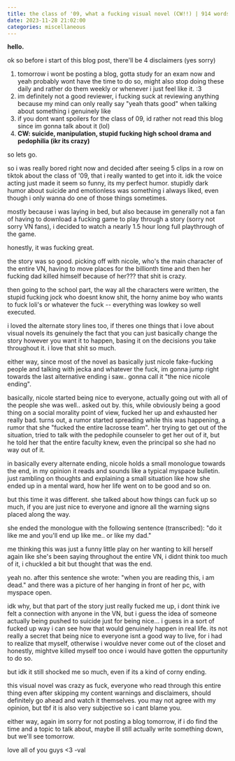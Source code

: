 ```yaml
---
title: the class of '09, what a fucking visual novel (CW!!) | 914 words
date: 2023-11-28 21:02:00
categories: miscellaneous
---
```


﻿**hello.**

ok so before i start of this blog post, there'll be 4 disclaimers (yes sorry)

1. tomorrow i wont be posting a blog, gotta study for an exam now and yeah probably wont have the time to do so, might also stop doing these daily and rather do them weekly or whenever i just feel like it. :3
2. im definitely not a good reviewer, i fucking suck at reviewing anything because my mind can only really say "yeah thats good" when talking about something i genuinely like
3. if you dont want spoilers for the class of 09, id rather not read this blog since im gonna talk about it (lol)
4. **CW: suicide, manipulation, stupid fucking high school drama and pedophilia (ikr its crazy)**

so lets go.









so i was really bored right now and decided after seeing 5 clips in a row on tiktok about the class of '09, that i really wanted to get into it. idk the voice acting just made it seem so funny, its my perfect humor. stupidly dark humor about suicide and emotionless was something i always liked, even though i only wanna do one of those things sometimes.

mostly because i was laying in bed, but also because im generally not a fan of having to download a fucking game to play through a story (sorry not sorry VN fans), i decided to watch a nearly 1.5 hour long full playthrough of the game.

honestly, it was fucking great.


the story was so good. picking off with nicole, who's the main character of the entire VN, having to move places for the billionth time and then her fucking dad killed himself because of her??? that shit is crazy.

then going to the school part, the way all the characters were written, the stupid fucking jock who doesnt know shit, the horny anime boy who wants to fuck loli's or whatever the fuck -- everything was lowkey so well executed.

i loved the alternate story lines too, if theres one things that i love about visual novels its genuinely the fact that you can just basically change the story however you want it to happen, basing it on the decisions you take throughout it. i love that shit so much.


either way, since most of the novel as basically just nicole fake-fucking people and talking with jecka and whatever the fuck, im gonna jump right towards the last alternative ending i saw.. gonna call it "the nice nicole ending".


basically, nicole started being nice to everyone, actually going out with all of the people she was well.. asked out by. this, while obviously being a good thing on a social morality point of view, fucked her up and exhausted her really bad.
turns out, a rumor started spreading while this was happening, a rumor that she "fucked the entire lacrosse team". her trying to get out of the situation, tried to talk with the pedophile counseler to get her out of it, but he told her that the entire faculty knew, even the principal so she had no way out of it.


in basically every alternate ending, nicole holds a small monologue towards the end, in my opinion it reads and sounds like a typical myspace bulletin. just rambling on thoughts and explaining a small situation like how she ended up in a mental ward, how her life went on to be good and so on.



but this time it was different. she talked about how things can fuck up so much, if you are just nice to everyone and ignore all the warning signs placed along the way.


she ended the monologue with the following sentence (transcribed):
"do it like me and you'll end up like me.. or like my dad."

me thinking this was just a funny little play on her wanting to kill herself again like she's been saying throughout the entire VN, i didnt think too much of it, i chuckled a bit but thought that was the end.


yeah no. after this sentence she wrote:
"when you are reading this, i am dead."
and there was a picture of her hanging in front of her pc, with myspace open.

idk why, but that part of the story just really fucked me up, i dont think ive felt a connection with anyone in the VN, but i guess the idea of someone actually being pushed to suicide just for being nice... i guess in a sort of fucked up way i can see how that would genuinely happen in real life.
its not really a secret that being nice to everyone isnt a good way to live, for i had to realize that myself, otherwise i wouldve never come out of the closet and honestly, mightve killed myself too once i would have gotten the oppurtunity to do so.

but idk it still shocked me so much, even if its a kind of corny ending.


this visual novel was crazy as fuck, everyone who read through this entire thing even after skipping my content warnings and disclaimers, should definitely go ahead and watch it themselves. you may not agree with my opinion, but tbf it is also very subjective so i cant blame you.


either way, again im sorry for not posting a blog tomorrow, if i do find the time and a topic to talk about, maybe ill still actually write something down, but we'll see tomorrow.

love all of you guys <3 -val
